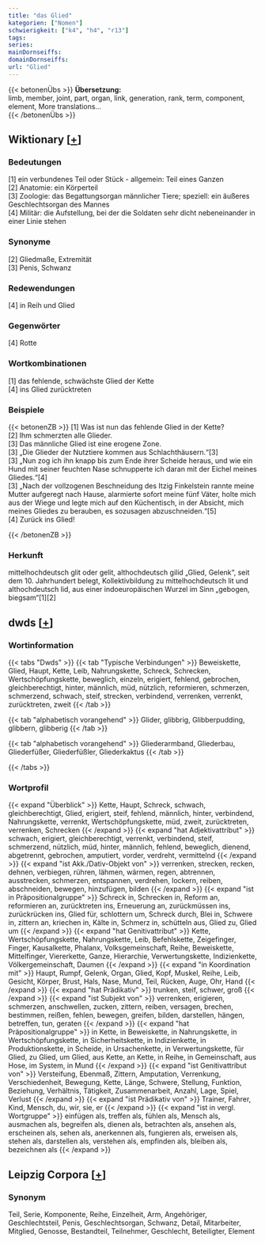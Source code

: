 ```yaml
---
title: "das Glied"
kategorien: ["Nomen"]
schwierigkeit: ["k4", "h4", "r13"]
tags:
series:
mainDornseiffs:
domainDornseiffs:
url: "Glied"
---
```


{{< betonenÜbs >}}
**Übersetzung:**  
limb, member, joint, part, organ, link, generation, rank, term, component, element, More translations...  
{{< /betonenÜbs >}}

## Wiktionary [[+](https://de.wiktionary.org/wiki/Glied)]

### Bedeutungen
[1] ein verbundenes Teil oder Stück - allgemein: Teil eines Ganzen  
[2] Anatomie: ein Körperteil  
[3] Zoologie: das Begattungsorgan männlicher Tiere; speziell: ein äußeres Geschlechtsorgan des Mannes  
[4] Militär: die Aufstellung, bei der die Soldaten sehr dicht nebeneinander in einer Linie stehen  

### Synonyme
[2] Gliedmaße, Extremität  
[3] Penis, Schwanz  

### Redewendungen
[4] in Reih und Glied  

### Gegenwörter
[4] Rotte  

### Wortkombinationen
[1] das fehlende, schwächste Glied der Kette  
[4] ins Glied zurücktreten  

### Beispiele
{{< betonenZB >}}
[1] Was ist nun das fehlende Glied in der Kette?  
[2] Ihm schmerzten alle Glieder.  
[3] Das männliche Glied ist eine erogene Zone.  
[3] „Die Glieder der Nutztiere kommen aus Schlachthäusern.“[3]  
[3] „Nun zog ich ihn knapp bis zum Ende ihrer Scheide heraus, und wie ein Hund mit seiner feuchten Nase schnupperte ich daran mit der Eichel meines Gliedes.“[4]  
[3] „Nach der vollzogenen Beschneidung des Itzig Finkelstein rannte meine Mutter aufgeregt nach Hause, alarmierte sofort meine fünf Väter, holte mich aus der Wiege und legte mich auf den Küchentisch, in der Absicht, mich meines Gliedes zu berauben, es sozusagen abzuschneiden.“[5]  
[4] Zurück ins Glied!  

{{< /betonenZB >}}
### Herkunft
mittelhochdeutsch glit oder gelit, althochdeutsch gilid „Glied, Gelenk“, seit dem 10. Jahrhundert belegt, Kollektivbildung zu mittelhochdeutsch lit und althochdeutsch lid, aus einer indoeuropäischen Wurzel im Sinn „gebogen, biegsam“[1][2]  



## dwds [[+](https://www.dwds.de/wb/Glied)]

### Wortinformation
{{< tabs "Dwds" >}}
{{< tab "Typische Verbindungen" >}}
Beweiskette, Glied, Haupt, Kette, Leib, Nahrungskette, Schreck, Schrecken, Wertschöpfungskette, beweglich, einzeln, erigiert, fehlend, gebrochen, gleichberechtigt, hinter, männlich, müd, nützlich, reformieren, schmerzen, schmerzend, schwach, steif, strecken, verbindend, verrenken, verrenkt, zurücktreten, zweit
{{< /tab >}}

{{< tab "alphabetisch vorangehend" >}}
Glider, glibbrig, Glibberpudding, glibbern, glibberig
{{< /tab >}}

{{< tab "alphabetisch vorangehend" >}}
Gliederarmband, Gliederbau, Gliederfüßer, Gliederfüßler, Gliederkaktus
{{< /tab >}}

{{< /tabs >}}

### Wortprofil
{{< expand "Überblick" >}} Kette, Haupt, Schreck, schwach, gleichberechtigt, Glied, erigiert, steif, fehlend, männlich, hinter, verbindend, Nahrungskette, verrenkt, Wertschöpfungskette, müd, zweit, zurücktreten, verrenken, Schrecken {{< /expand >}}
{{< expand "hat Adjektivattribut" >}} schwach, erigiert, gleichberechtigt, verrenkt, verbindend, steif, schmerzend, nützlich, müd, hinter, männlich, fehlend, beweglich, dienend, abgetrennt, gebrochen, amputiert, vorder, verdreht, vermittelnd {{< /expand >}}
{{< expand "ist Akk./Dativ-Objekt von" >}} verrenken, strecken, recken, dehnen, verbiegen, rühren, lähmen, wärmen, regen, abtrennen, ausstrecken, schmerzen, entspannen, verdrehen, lockern, reiben, abschneiden, bewegen, hinzufügen, bilden {{< /expand >}}
{{< expand "ist in Präpositionalgruppe" >}} Schreck in, Schrecken in, Reform an, reformieren an, zurücktreten ins, Erneuerung an, zurückmüssen ins, zurückrücken ins, Glied für, schlottern um, Schreck durch, Blei in, Schwere in, zittern an, kriechen in, Kälte in, Schmerz in, schütteln aus, Glied zu, Glied um {{< /expand >}}
{{< expand "hat Genitivattribut" >}} Kette, Wertschöpfungskette, Nahrungskette, Leib, Befehlskette, Zeigefinger, Finger, Kausalkette, Phalanx, Volksgemeinschaft, Reihe, Beweiskette, Mittelfinger, Viererkette, Ganze, Hierarchie, Verwertungskette, Indizienkette, Völkergemeinschaft, Daumen {{< /expand >}}
{{< expand "in Koordination mit" >}} Haupt, Rumpf, Gelenk, Organ, Glied, Kopf, Muskel, Reihe, Leib, Gesicht, Körper, Brust, Hals, Nase, Mund, Teil, Rücken, Auge, Ohr, Hand {{< /expand >}}
{{< expand "hat Prädikativ" >}} trunken, steif, schwer, groß {{< /expand >}}
{{< expand "ist Subjekt von" >}} verrenken, erigieren, schmerzen, anschwellen, zucken, zittern, reiben, versagen, brechen, bestimmen, reißen, fehlen, bewegen, greifen, bilden, darstellen, hängen, betreffen, tun, geraten {{< /expand >}}
{{< expand "hat Präpositionalgruppe" >}} in Kette, in Beweiskette, in Nahrungskette, in Wertschöpfungskette, in Sicherheitskette, in Indizienkette, in Produktionskette, in Scheide, in Ursachenkette, in Verwertungskette, für Glied, zu Glied, um Glied, aus Kette, an Kette, in Reihe, in Gemeinschaft, aus Hose, im System, in Mund {{< /expand >}}
{{< expand "ist Genitivattribut von" >}} Versteifung, Ebenmaß, Zittern, Amputation, Verrenkung, Verschiedenheit, Bewegung, Kette, Länge, Schwere, Stellung, Funktion, Beziehung, Verhältnis, Tätigkeit, Zusammenarbeit, Anzahl, Lage, Spiel, Verlust {{< /expand >}}
{{< expand "ist Prädikativ von" >}} Trainer, Fahrer, Kind, Mensch, du, wir, sie, er {{< /expand >}}
{{< expand "ist in vergl. Wortgruppe" >}} einfügen als, treffen als, fühlen als, Mensch als, ausmachen als, begreifen als, dienen als, betrachten als, ansehen als, erscheinen als, sehen als, anerkennen als, fungieren als, erweisen als, stehen als, darstellen als, verstehen als, empfinden als, bleiben als, bezeichnen als {{< /expand >}}

## Leipzig Corpora [[+](https://corpora.uni-leipzig.de/en/res?word=Glied&corpusId=deu_newscrawl-public_2018)]


### Synonym
Teil, Serie, Komponente, Reihe, Einzelheit, Arm, Angehöriger, Geschlechtsteil, Penis, Geschlechtsorgan, Schwanz, Detail, Mitarbeiter, Mitglied, Genosse, Bestandteil, Teilnehmer, Geschlecht, Beteiligter, Element

